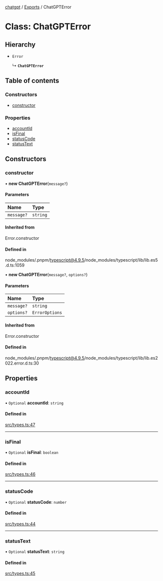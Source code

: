 [chatgpt](../readme.md) / [Exports](../modules.md) / ChatGPTError

# Class: ChatGPTError

## Hierarchy

- `Error`

  ↳ **`ChatGPTError`**

## Table of contents

### Constructors

- [constructor](ChatGPTError.md#constructor)

### Properties

- [accountId](ChatGPTError.md#accountid)
- [isFinal](ChatGPTError.md#isfinal)
- [statusCode](ChatGPTError.md#statuscode)
- [statusText](ChatGPTError.md#statustext)

## Constructors

### constructor

• **new ChatGPTError**(`message?`)

#### Parameters

| Name | Type |
| :------ | :------ |
| `message?` | `string` |

#### Inherited from

Error.constructor

#### Defined in

node_modules/.pnpm/typescript@4.9.5/node_modules/typescript/lib/lib.es5.d.ts:1059

• **new ChatGPTError**(`message?`, `options?`)

#### Parameters

| Name | Type |
| :------ | :------ |
| `message?` | `string` |
| `options?` | `ErrorOptions` |

#### Inherited from

Error.constructor

#### Defined in

node_modules/.pnpm/typescript@4.9.5/node_modules/typescript/lib/lib.es2022.error.d.ts:30

## Properties

### accountId

• `Optional` **accountId**: `string`

#### Defined in

[src/types.ts:47](https://github.com/transitive-bullshit/chatgpt-api/blob/1e4ddd6/src/types.ts#L47)

___

### isFinal

• `Optional` **isFinal**: `boolean`

#### Defined in

[src/types.ts:46](https://github.com/transitive-bullshit/chatgpt-api/blob/1e4ddd6/src/types.ts#L46)

___

### statusCode

• `Optional` **statusCode**: `number`

#### Defined in

[src/types.ts:44](https://github.com/transitive-bullshit/chatgpt-api/blob/1e4ddd6/src/types.ts#L44)

___

### statusText

• `Optional` **statusText**: `string`

#### Defined in

[src/types.ts:45](https://github.com/transitive-bullshit/chatgpt-api/blob/1e4ddd6/src/types.ts#L45)
